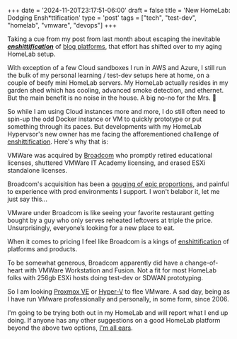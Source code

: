 +++
date = '2024-11-20T23:17:51-06:00'
draft = false
title = 'New HomeLab: Dodging Ensh*ttification'
type = 'post'
tags = ["tech", "test-dev", "homelab", "vmware", "devops"]
+++

Taking a cue from my post from last month about escaping the inevitable <i><b><a href="https://en.wikipedia.org/wiki/Enshittification">enshittification</a></b></i> of <a href="http://julianwest.me/Blog/hugo-crash-course/">blog platforms</a>, that effort has shifted over to my aging HomeLab setup.<br />

With exception of a few Cloud sandboxes I run in AWS and Azure, I still run the bulk of my personal learning / test-dev setups here at home, on a couple of beefy mini HomeLab servers.  My HomeLab actually resides in my garden shed which has cooling, advanced smoke detection, and ethernet. But the main benefit is no noise in the house. A big no-no for the Mrs. 😬 <br />

So while I am using Cloud instances more and more, I do still often need to spin-up the odd Docker instance or VM to quickly prototype or put something through its paces.  But developments with my HomeLab Hypervsor's new owner has me facing the afforementioned challenge of <a href="https://en.wikipedia.org/wiki/Enshittification">enshittification</a>.  Here's why that is: <br />

VMWare was acquired by <a href="https://www.glassdoor.com/Reviews/Employee-Review-Broadcom-E6926-RVW75069965.htm">Broadcom</a> who promptly retired educational licenses, shuttered VMWare IT Academy licensing, and erased ESXi standalone licenses. <br />

Broadcom's acquisition has been a <a href="https://www.itbrew.com/stories/2024/04/03/broadcom-ceo-admits-vmware-takeover-has-resulted-in-some-unease-among-our-customers">gouging of epic proportions</a>, and painful to experience with prod environments I support. I won't belabor it, let me just say this... <br />

VMware under Broadcom is like seeing your favorite restaurant getting bought by a guy who only serves reheated leftovers at triple the price.  Unsurprisingly, everyone’s looking for a new place to eat. <br />

When it comes to pricing I feel like Broadcom is a kings of <a href="https://en.wikipedia.org/wiki/Enshittification">enshittification</a> of platforms and products. <br />

To be somewhat generous, Broadcom apparently did have a change-of-heart with VMWare Workstation and Fusion. Not a fit for most HomeLab folks with 256gb ESXi hosts doing test-dev or SDWAN prototyping. <br />

So I am looking <a href="https://www.proxmox.com/en/proxmox-virtual-environment/overview">Proxmox VE</a> or <a href="https://learn.microsoft.com/en-us/virtualization/hyper-v-on-windows/about/">Hyper-V</a> to flee VMware.  A sad day, being as I have run VMware professionally and personally, in some form, since 2006.<br />

I'm going to be trying both out in my HomeLab and will report what I end up doing. If anyone has any other suggestions on a good HomeLab platform beyond the above two options, <a href="http://julianwest.me/Blog/contact/">I'm all ears</a>. 